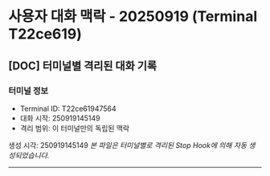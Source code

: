 # 사용자 대화 맥락 - 20250919 (Terminal T22ce619)

## [DOC] 터미널별 격리된 대화 기록

### 터미널 정보
- Terminal ID: T22ce61947564
- 대화 시작: 250919145149
- 격리 범위: 이 터미널만의 독립된 맥락

생성 시각: 250919145149
*본 파일은 터미널별로 격리된 Stop Hook에 의해 자동 생성되었습니다.*

---

